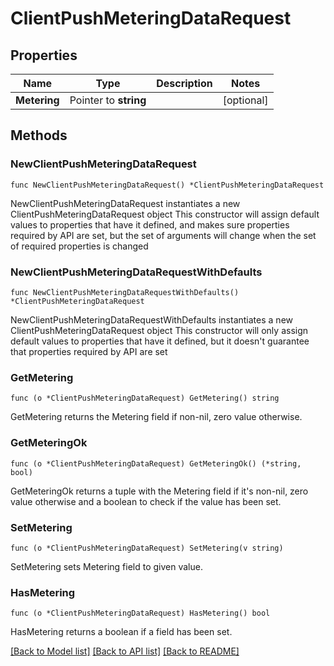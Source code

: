 # ClientPushMeteringDataRequest

## Properties

Name | Type | Description | Notes
------------ | ------------- | ------------- | -------------
**Metering** | Pointer to **string** |  | [optional] 

## Methods

### NewClientPushMeteringDataRequest

`func NewClientPushMeteringDataRequest() *ClientPushMeteringDataRequest`

NewClientPushMeteringDataRequest instantiates a new ClientPushMeteringDataRequest object
This constructor will assign default values to properties that have it defined,
and makes sure properties required by API are set, but the set of arguments
will change when the set of required properties is changed

### NewClientPushMeteringDataRequestWithDefaults

`func NewClientPushMeteringDataRequestWithDefaults() *ClientPushMeteringDataRequest`

NewClientPushMeteringDataRequestWithDefaults instantiates a new ClientPushMeteringDataRequest object
This constructor will only assign default values to properties that have it defined,
but it doesn't guarantee that properties required by API are set

### GetMetering

`func (o *ClientPushMeteringDataRequest) GetMetering() string`

GetMetering returns the Metering field if non-nil, zero value otherwise.

### GetMeteringOk

`func (o *ClientPushMeteringDataRequest) GetMeteringOk() (*string, bool)`

GetMeteringOk returns a tuple with the Metering field if it's non-nil, zero value otherwise
and a boolean to check if the value has been set.

### SetMetering

`func (o *ClientPushMeteringDataRequest) SetMetering(v string)`

SetMetering sets Metering field to given value.

### HasMetering

`func (o *ClientPushMeteringDataRequest) HasMetering() bool`

HasMetering returns a boolean if a field has been set.


[[Back to Model list]](../README.md#documentation-for-models) [[Back to API list]](../README.md#documentation-for-api-endpoints) [[Back to README]](../README.md)


